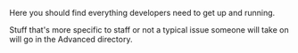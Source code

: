 Here you should find everything developers need to get up and running.

Stuff that's more specific to staff or not a typical issue someone will take on will go in the Advanced directory.
